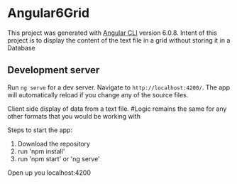 # Angular6Grid

This project was generated with [Angular CLI](https://github.com/angular/angular-cli) version 6.0.8.
Intent of this project is to display the content of the text file in a grid without storing it in a Database

## Development server

Run `ng serve` for a dev server. Navigate to `http://localhost:4200/`. The app will automatically reload if you change any of the source files.

Client side display of data from a text file.
#Logic remains the same for any other formats that you would be working with

Steps to start the app:
1. Download the repository
2. run 'npm install'
3. run 'npm start' or 'ng serve'

Open up you localhost:4200

